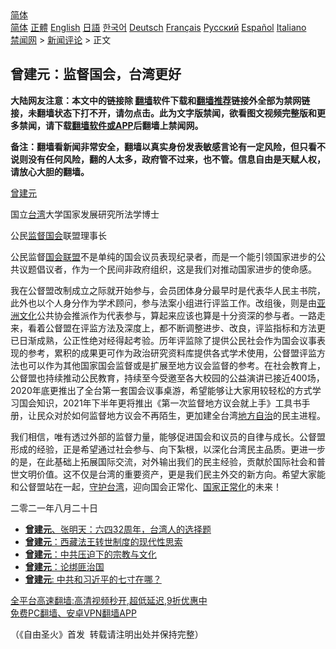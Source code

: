  <!-- 面包屑导航 --> <div class="breadcrumb"><!-- GTranslate: https://gtranslate.io/ -->  <div class="switcher notranslate">  <div class="selected">  <a href="#" onclick="return false;"> 简体</a>  </div>  <div class="option">  <a href="https://www.bannedbook.org" onclick="doGTranslate('zh-CN|zh-CN');jQuery('div.switcher div.selected a').html(jQuery(this).html());return false;" title="简体中文" class="nturl selected"> 简体</a>  <a href="https://www.bannedbook.org/zh-tw/" onclick="doGTranslate('zh-CN|zh-TW');jQuery('div.switcher div.selected a').html(jQuery(this).html());return false;" title="繁體中文" class="nturl"> 正體</a>  <a href="https://www.bannedbook.org/en/" onclick="doGTranslate('zh-CN|en');jQuery('div.switcher div.selected a').html(jQuery(this).html());return false;" title="English" class="nturl"> English</a>  <a href="https://www.bannedbook.org/ja/" onclick="doGTranslate('zh-CN|ja');jQuery('div.switcher div.selected a').html(jQuery(this).html());return false;" title="日本語" class="nturl"> 日語</a>  <a href="https://www.bannedbook.org/ko/" onclick="doGTranslate('zh-CN|ko');jQuery('div.switcher div.selected a').html(jQuery(this).html());return false;" title="한국어" class="nturl"> 한국어</a>  <a href="https://www.bannedbook.org/de/" onclick="doGTranslate('zh-CN|de');jQuery('div.switcher div.selected a').html(jQuery(this).html());return false;" title="Deutsch" class="nturl"> Deutsch</a>  <a href="https://www.bannedbook.org/fr/" onclick="doGTranslate('zh-CN|fr');jQuery('div.switcher div.selected a').html(jQuery(this).html());return false;" title="Français" class="nturl"> Français</a>  <a href="https://www.bannedbook.org/ru/" onclick="doGTranslate('zh-CN|ru');jQuery('div.switcher div.selected a').html(jQuery(this).html());return false;" title="Русский" class="nturl"> Русский</a>  <a href="https://www.bannedbook.org/es/" onclick="doGTranslate('zh-CN|es');jQuery('div.switcher div.selected a').html(jQuery(this).html());return false;" title="Español" class="nturl"> Español</a>  <a href="https://www.bannedbook.org/it/" onclick="doGTranslate('zh-CN|it');jQuery('div.switcher div.selected a').html(jQuery(this).html());return false;" title="Italiano" class="nturl"> Italiano</a>  </div>  </div>      <div class='breadcrumb-sub'><!-- Breadcrumb NavXT 6.3.0 --> <a href="https://www.bannedbook.org/" class="home">禁闻网</a> &gt; <a href="https://www.bannedbook.org/bnews/comments/" class="category">新闻评论</a> &gt; 正文</div></div><h2>曾建元：监督国会，台湾更好</h2> <p class="notice"><b>大陆网友注意：本文中的链接除 <a href="https://github.com/bannedbook/fanqiang" >翻墙</a>软件下载和<a href="https://github.com/killgcd/justmysocks/blob/master/README.md">翻墙推荐</a>链接外全部为禁网链接，未翻墙状态下打不开，请勿点击。此为文字版禁闻，欲看图文视频完整版和更多禁闻，请下载<a href="https://github.com/bannedbook/fanqiang">翻墙软件或APP</a>后翻墙上禁闻网。</p><p>备注：翻墙看新闻非常安全，翻墙以真实身份发表敏感言论有一定风险，但只看不说则没有任何风险，翻的人太多，政府管不过来，也不管。信息自由是天赋人权，请放心大胆的翻墙。</b></p>  <div class="entry"> <p><a href="https://www.bannedbook.org/bnews/tag/%E6%9B%BE%E5%BB%BA%E5%85%83/" class="st_tag internal_tag" rel="tag" title="标签 曾建元 下的日志">曾建元</a></p> <p>国立<a href="https://www.bannedbook.org/bnews/tag/%e5%8f%b0%e6%b9%be/" class="st_tag internal_tag" rel="tag" title="标签 台湾 下的日志">台湾</a>大学国家发展研究所法学博士</p>  <p>公民<a href="https://www.bannedbook.org/bnews/tag/%E7%9B%91%E7%9D%A3/" class="st_tag internal_tag" rel="tag" title="标签 监督 下的日志">监督</a><a href="https://www.bannedbook.org/bnews/tag/%e5%9b%bd%e4%bc%9a/" class="st_tag internal_tag" rel="tag" title="标签 国会 下的日志">国会</a>联盟理事长</p> <p>公民监督<a href="https://www.bannedbook.org/bnews/tag/%e5%9b%bd%e4%bc%9a%e8%81%94%e7%9b%9f/" class="st_tag internal_tag" rel="tag" title="标签 国会联盟 下的日志">国会联盟</a>不是单纯的国会议员表现纪录者，而是一个能引领国家进步的公共议题倡议者，作为一个民间非政府组织，这是我们对推动国家进步的使命感。</p>  <p>我在公督盟改制成立之际就开始参与，会员团体身分最早时是代表华人民主书院，此外也以个人身分作为学术顾问，参与法案小组进行评监工作。改组後，则是由<a href="https://www.bannedbook.org/bnews/tag/%E4%BA%9A%E6%B4%B2%E6%96%87%E5%8C%96/" class="st_tag internal_tag" rel="tag" title="标签 亚洲文化 下的日志">亚洲文化</a>公共协会推派作为代表参与，算起来应该也算是十分资深的参与者。一路走来，看着公督盟在评监方法及深度上，都不断调整进步、改良，评监指标和方法更已日渐成熟，公正性绝对经得起考验。历年评监除了提供公民社会作为国会议事表现的参考，累积的成果更可作为政治研究资料库提供各式学术使用，公督盟评监方法也可以作为其他国家国会监督或是扩展至地方议会监督的参考。在社会教育上，公督盟也持续推动公民教育，持续至今受邀至各大校园的公益演讲已接近400场，2020年底更推出了全台第一套国会议事桌游，希望能够让大家用较轻松的方式学习国会知识，2021年下半年更将推出《第一次监督地方议会就上手》工具书手册，让民众对於如何监督地方议会不再陌生，更加建全台湾<a href="https://www.bannedbook.org/bnews/tag/%E5%9C%B0%E6%96%B9%E8%87%AA%E6%B2%BB/" class="st_tag internal_tag" rel="tag" title="标签 地方自治 下的日志">地方自治</a>的民主进程。</p> <p>我们相信，唯有透过外部的监督力量，能够促进国会和议员的自律与成长。公督盟形成的经验，正是希望通过社会参与、向下紮根，以深化台湾民主品质。更进一步的是，在此基础上拓展国际交流，对外输出我们的民主经验，贡献於国际社会和普世文明价值。这不仅是台湾的重要资产，更是我们民主外交的新方向。希望大家能和公督盟站在一起，<a href="https://www.bannedbook.org/bnews/tag/%E5%AE%88%E6%8A%A4%E5%8F%B0%E6%B9%BE/" class="st_tag internal_tag" rel="tag" title="标签 守护台湾 下的日志">守护台湾</a>，迎向国会正常化、<a href="https://www.bannedbook.org/bnews/tag/%E5%9B%BD%E5%AE%B6%E6%AD%A3%E5%B8%B8%E5%8C%96/" class="st_tag internal_tag" rel="tag" title="标签 国家正常化 下的日志">国家正常化</a>的未来！</p>  <p>二零二一年八月二十日</p> <ul class='op-related-articles' title='相关阅读'> <li><a href='https://www.bannedbook.org/bnews/comments/20210608/1562449.html' target='_blank'><b>曾建元</b>、张明天：六四32周年，台湾人的选择题</a></li> <li><a href='https://www.bannedbook.org/bnews/baitai/20210302/1496944.html' target='_blank'><b>曾建元</b>：西藏法王转世制度的现代性思索</a></li> <li><a href='https://www.bannedbook.org/bnews/baitai/20201103/1424888.html' target='_blank'><b>曾建元</b>：中共压迫下的宗教与文化</a></li> <li><a href='https://www.bannedbook.org/bnews/baitai/20200913/1395630.html' target='_blank'><b>曾建元</b>：论绑匪治国</a></li> <li><a href='https://www.bannedbook.org/bnews/comments/20200822/1383905.html' target='_blank'><b>曾建元</b>: 中共和习近平的七寸在哪？</a></li> </ul> <p class="texttj"> <a href="https://github.com/bannedbook/fanqiang/wiki/V2ray%E6%9C%BA%E5%9C%BA" target="_blank">全平台高速翻墙:高清视频秒开,超低延迟,9折优惠中</a><br/> <a href="https://github.com/bannedbook/fanqiang/wiki/%E7%A6%81%E9%97%BB%E7%BD%91%E5%AE%89%E5%8D%93%E7%BF%BB%E5%A2%99%E6%96%B0%E9%97%BBAPP" target="_blank">免费PC翻墙、安卓VPN翻墙APP</a></p> <p>（《自由圣火》首发&nbsp; 转载请注明出处并保持完整）</p><a name='sharetosocial'></a>  <div style="margin-bottom:5px;padding-bottom:5px;clear:both"> <div id="archive-pix-1" class="banner-ads"> <!-- AuctionX Display platform tag START --> <div id="26318x728x90x621x_ADSLOT2" clicktrack="%%CLICK_URL_ESC%%"></div> <!-- AuctionX Display platform tag END --> </div> <div id="archive-pix-2" class="banner-ads"> <!-- AuctionX Display platform tag START --> <div id="26315x300x250x621x_ADSLOT2" clicktrack="%%CLICK_URL_ESC%%"></div> <!-- AuctionX Display platform tag END --> </div> </div>  <div id="archive-pix-1" class="banner-ads"> <!-- AuctionX Display platform tag START --> <div id="26318x728x90x621x_ADSLOT3" clicktrack="%%CLICK_URL_ESC%%"></div> <!-- AuctionX Display platform tag END --> </div> </div><!--END ENTRY--> 